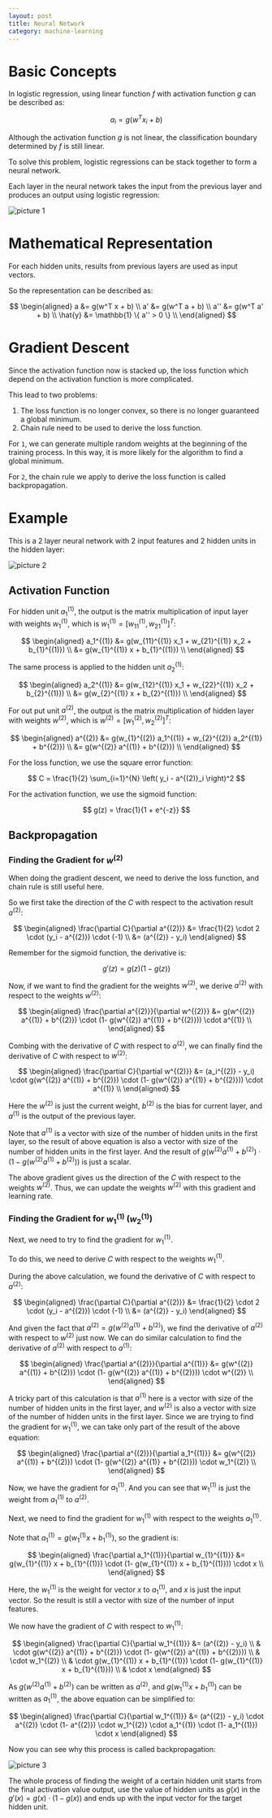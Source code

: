 ```yaml
---
layout: post
title: Neural Network
category: machine-learning
---
```


# Basic Concepts

In logistic regression, using linear function $f$ with activation function $g$ can be described as:

$$
a_i = g(w^T x_i + b)
$$

Although the activation function $g$ is not linear, the classification boundary determined by $f$ is still linear.

To solve this problem, logistic regressions can be stack together to form a neural network.

Each layer in the neural network takes the input from the previous layer and produces an output using logistic regression:

![picture 1](/Blog/images/2022-06-30-17-03-23-neural-network.jpeg)

# Mathematical Representation

For each hidden units, results from previous layers are used as input vectors.

So the representation can be described as:

$$
\begin{aligned}
    a &= g(w^T x + b) \\
    a' &= g(w^T a + b) \\
    a'' &= g(w^T a' + b) \\
    \hat{y} &= \mathbb{1} \{ a'' > 0 \} \\
\end{aligned}
$$

# Gradient Descent

Since the activation function now is stacked up, the loss function which depend on the activation function is more complicated.

This lead to two problems:

1. The loss function is no longer convex, so there is no longer guaranteed a global minimum.
2. Chain rule need to be used to derive the loss function.

For `1`, we can generate multiple random weights at the beginning of the training process. In this way, it is more likely for the algorithm to find a global minimum.

For `2`, the chain rule we apply to derive the loss function is called backpropagation.

# Example

This is a 2 layer neural network with 2 input features and 2 hidden units in the hidden layer:

![picture 2](/Blog/images/2022-06-30-17-22-42-2-layer-neural-network.jpeg)

## Activation Function

For hidden unit $a_1^{(1)}$, the output is the matrix multiplication of input layer with weights $w_1^{(1)}$, which is $w_1^{(1)} = [w_{11}^{(1)}, w_{21}^{(1)}]^{T}$:

$$
\begin{aligned}
    a_1^{(1)} &= g(w_{11}^{(1)} x_1 + w_{21}^{(1)} x_2 + b_{1}^{(1)}) \\
    &= g(w_{1}^{(1)} x + b_{1}^{(1)}) \\
\end{aligned}
$$

The same process is applied to the hidden unit $a_2^{(1)}$:

$$
\begin{aligned}
    a_2^{(1)} &= g(w_{12}^{(1)} x_1 + w_{22}^{(1)} x_2 + b_{2}^{(1)}) \\
    &= g(w_{2}^{(1)} x + b_{2}^{(1)}) \\
\end{aligned}
$$

For out put unit $a^{(2)}$, the output is the matrix multiplication of hidden layer with weights $w^{(2)}$, which is $w^{(2)} = [w_{1}^{(2)}, w_{2}^{(2)}]^{T}$:

$$
\begin{aligned}
    a^{(2)} &= g(w_{1}^{(2)} a_1^{(1)} + w_{2}^{(2)} a_2^{(1)} + b^{(2)}) \\
    &= g(w^{(2)} a^{(1)} + b^{(2)}) \\
\end{aligned}
$$

For the loss function, we use the square error function:

$$
C = \frac{1}{2} \sum_{i=1}^{N} \left( y_i - a^{(2)}_i \right)^2
$$

For the activation function, we use the sigmoid function:

$$
g(z) = \frac{1}{1 + e^{-z}}
$$

## Backpropagation

### Finding the Gradient for $w^{(2)}$

When doing the gradient descent, we need to derive the loss function, and chain rule is still useful here.

So we first take the direction of the $C$ with respect to the activation result $a^{(2)}$:

$$
\begin{aligned}
    \frac{\partial C}{\partial a^{(2)}} &= \frac{1}{2} \cdot 2 \cdot (y_i - a^{(2)}) \cdot (-1) \\
    &= (a^{(2)} - y_i)
\end{aligned}
$$

Remember for the sigmoid function, the derivative is:

$$
g'(z) = g(z) \left( 1 - g(z) \right)
$$

Now, if we want to find the gradient for the weights $w^{(2)}$, we derive $a^{(2)}$ with respect to the weights $w^{(2)}$:

$$
\begin{aligned}
    \frac{\partial a^{(2)}}{\partial w^{(2)}} &= g(w^{(2)} a^{(1)} + b^{(2)}) \cdot (1- g(w^{(2)} a^{(1)} + b^{(2)})) \cdot a^{(1)} \\
\end{aligned}
$$

Combing with the derivative of $C$ with respect to $a^{(2)}$, we can finally find the derivative of $C$ with respect to $w^{(2)}$:

$$
\begin{aligned}
    \frac{\partial C}{\partial w^{(2)}} &= (a_i^{(2)} - y_i) \cdot g(w^{(2)} a^{(1)} + b^{(2)}) \cdot (1- g(w^{(2)} a^{(1)} + b^{(2)})) \cdot a^{(1)} \\
\end{aligned}
$$

Here the $w^{(2)}$ is just the current weight, $b^{(2)}$ is the bias for current layer, and $a^{(1)}$ is the output of the previous layer.

Note that $a^{(1)}$ is a vector with size of the number of hidden units in the first layer, so the result of above equation is also a vector with size of the number of hidden units in the first layer. And the result of $g(w^{(2)} a^{(1)} + b^{(2)}) \cdot (1- g(w^{(2)} a^{(1)} + b^{(2)}))$ is just a scalar.

The above gradient gives us the direction of the $C$ with respect to the weights $w^{(2)}$. Thus, we can update the weights $w^{(2)}$ with this gradient and learning rate.

### Finding the Gradient for $w_{1}^{(1)}$ ($w_{2}^{(1)}$)

Next, we need to try to find the gradient for $w_1^{(1)}$.

To do this, we need to derive $C$ with respect to the weights $w_1^{(1)}$.

During the above calculation, we found the derivative of $C$ with respect to $a^{(2)}$:

$$
\begin{aligned}
    \frac{\partial C}{\partial a^{(2)}} &= \frac{1}{2} \cdot 2 \cdot (y_i - a^{(2)}) \cdot (-1) \\
    &= (a^{(2)} - y_i)
\end{aligned}
$$

And given the fact that $a^{(2)} = g(w^{(2)} a^{(1)} + b^{(2)})$, we find the derivative of $a^{(2)}$ with respect to $w^{(2)}$ just now. We can do similar calculation to find the derivative of $a^{(2)}$ with respect to $a^{(1)}$:

$$
\begin{aligned}
    \frac{\partial a^{(2)}}{\partial a^{(1)}} &= g(w^{(2)} a^{(1)} + b^{(2)}) \cdot (1- g(w^{(2)} a^{(1)} + b^{(2)})) \cdot w^{(2)} \\
\end{aligned}
$$

A tricky part of this calculation is that $a^{(1)}$ here is a vector with size of the number of hidden units in the first layer, and $w^{(2)}$ is also a vector with size of the number of hidden units in the first layer. Since we are trying to find the gradient for $w_1^{(1)}$, we can take only part of the result of the above equation:

$$
\begin{aligned}
    \frac{\partial a^{(2)}}{\partial a_1^{(1)}} &= g(w^{(2)} a^{(1)} + b^{(2)}) \cdot (1- g(w^{(2)} a^{(1)} + b^{(2)})) \cdot w_1^{(2)} \\
\end{aligned}
$$

Now, we have the gradient for $a_1^{(1)}$. And you can see that $w_1^{(1)}$ is just the weight from $a_1^{(1)}$ to $a^{(2)}$.

Next, we need to find the gradient for $w_1^{(1)}$ with respect to the weights $a_1^{(1)}$.

Note that $a_1^{(1)} = g(w_{1}^{(1)} x + b_{1}^{(1)})$, so the gradient is:

$$
\begin{aligned}
    \frac{\partial a_1^{(1)}}{\partial w_{1}^{(1)}} &= g(w_{1}^{(1)} x + b_{1}^{(1)}) \cdot (1- g(w_{1}^{(1)} x + b_{1}^{(1)})) \cdot x \\
\end{aligned}
$$

Here, the $w_{1}^{(1)}$ is the weight for vector $x$ to $a_1^{(1)}$, and $x$ is just the input vector. So the result is still a vector with size of the number of input features.

We now have the gradient of $C$ with respect to $w_1^{(1)}$:

$$
\begin{aligned}
    \frac{\partial C}{\partial w_1^{(1)}} &= (a^{(2)} - y_i) \\
    & \cdot g(w^{(2)} a^{(1)} + b^{(2)}) \cdot (1- g(w^{(2)} a^{(1)} + b^{(2)})) \\
    & \cdot w_1^{(2)} \\
    & \cdot g(w_{1}^{(1)} x + b_{1}^{(1)}) \cdot (1- g(w_{1}^{(1)} x + b_{1}^{(1)})) \\
    & \cdot x
\end{aligned}
$$

As $g(w^{(2)} a^{(1)} + b^{(2)})$ can be written as $a^{(2)}$, and $g(w_{1}^{(1)} x + b_{1}^{(1)})$ can be written as $a_1^{(1)}$, the above equation can be simplified to:

$$
\begin{aligned}
    \frac{\partial C}{\partial w_1^{(1)}} &= (a^{(2)} - y_i) \cdot a^{(2)} \cdot (1- a^{(2)}) \cdot w_1^{(2)} \cdot a_1^{(1)} \cdot (1- a_1^{(1)}) \cdot x
\end{aligned}
$$

Now you can see why this process is called backpropagation:

![picture 3](/Blog/images/2022-06-30-18-33-13-backpropagation-explain.jpeg)

The whole process of finding the weight of a certain hidden unit starts from the final activation value output, use the value of hidden units as $g(x)$ in the $g'(x) = g(x) \cdot (1-g(x))$ and ends up with the input vector for the target hidden unit.
